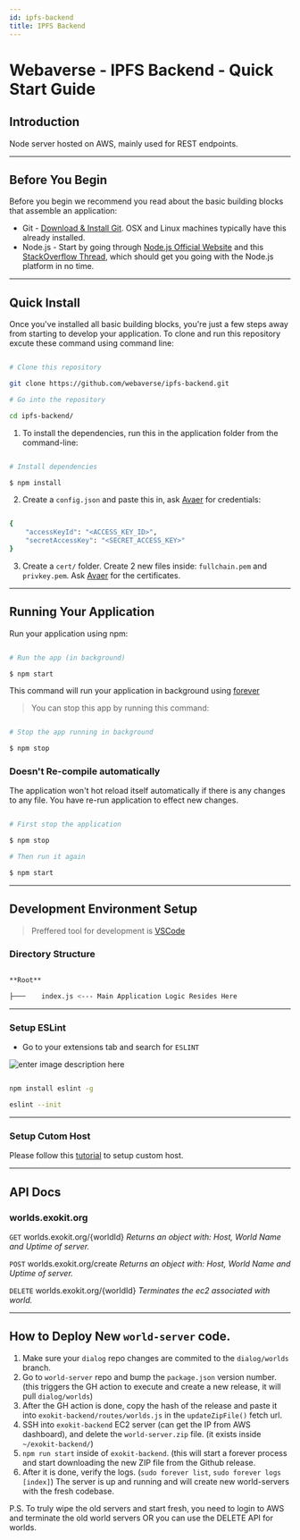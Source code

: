 ```yaml
---
id: ipfs-backend
title: IPFS Backend
---
```


# Webaverse - IPFS Backend - Quick Start Guide

## Introduction

Node server hosted on AWS, mainly used for REST endpoints.

---

 ## Before You Begin
 
Before you begin we recommend you read about the basic building blocks that assemble an application:
* Git - [Download & Install Git](https://git-scm.com/downloads). OSX and Linux machines typically have this already installed.
* Node.js - Start by going through [Node.js Official Website](http://nodejs.org/) and this [StackOverflow Thread](http://stackoverflow.com/questions/2353818/how-do-i-get-started-with-node-js), which should get you going with the Node.js platform in no time.

---

## Quick Install

Once you've installed all basic building blocks, you're just a few steps away from starting to develop your application. To clone and run this repository excute these command using command line:


```bash

# Clone this repository

git clone https://github.com/webaverse/ipfs-backend.git

# Go into the repository

cd ipfs-backend/

```
1. To install the dependencies, run this in the application folder from the command-line:
```bash

# Install dependencies

$ npm install

```
2. Create a  `config.json`  and paste this in, ask [Avaer](https://github.com/avaer) for credentials:

```bash

{
    "accessKeyId": "<ACCESS_KEY_ID>",
    "secretAccessKey": "<SECRET_ACCESS_KEY>"
}

```
3.  Create a  `cert/`  folder. Create 2 new files inside:  `fullchain.pem`  and  `privkey.pem`. Ask [Avaer](https://github.com/avaer) for the certificates.

---

## Running Your Application


Run your application using npm:

```bash

# Run the app (in background)

$ npm start

```
This command will run your application in background using [forever](https://www.npmjs.com/package/forever)

>You can stop this app by running this command:
```bash

# Stop the app running in background

$ npm stop

```

### Doesn't Re-compile automatically

The application won't hot reload itself automatically if there is any changes to any file. You have re-run application to effect new changes.

```bash

# First stop the application

$ npm stop

# Then run it again

$ npm start

```
---

## Development Environment Setup

  
> Preffered tool for development is [VSCode](https://code.visualstudio.com/download)
  
### Directory Structure

```bash

**Root**

├───	index.js <--- Main Application Logic Resides Here

```
---
### Setup ESLint


* Go to your extensions tab and search for `ESLINT`
  
![enter image description here](https://res.cloudinary.com/practicaldev/image/fetch/s--gWL807Xl--/c_limit,f_auto,fl_progressive,q_auto,w_880/https://thepracticaldev.s3.amazonaws.com/i/9rmkgbk7nio6ravjm0rx.PNG)

```bash

npm install eslint -g

eslint --init

```
---
### Setup Cutom Host

Please follow this [tutorial](https://github.com/abeersaqib/webaverse-docs/blob/main/setup-custom-host.md) to setup custom host.

---


## API Docs

### worlds.exokit.org

`GET` worlds.exokit.org/{worldId}
*Returns an object with: Host, World Name and Uptime of server.*

`POST` worlds.exokit.org/create
*Returns an object with: Host, World Name and Uptime of server.*

`DELETE` worlds.exokit.org/{worldId}
*Terminates the ec2 associated with world.*

---

## How to Deploy New `world-server` code.

1. Make sure your `dialog` repo changes are commited to the `dialog/worlds` branch.
2. Go to `world-server` repo and bump the `package.json` version number. (this triggers the GH action to execute and create a new release, it will pull `dialog/worlds`)
3. After the GH action is done, copy the hash of the release and paste it into `exokit-backend/routes/worlds.js` in the `updateZipFile()` fetch url.
4. SSH into `exokit-backend` EC2 server (can get the IP from AWS dashboard), and delete the `world-server.zip` file. (it exists inside `~/exokit-backend/`)
5. `npm run start` inside of `exokit-backend`. (this will start a forever process and start downloading the new ZIP file from the Github release.
6. After it is done, verify the logs. (`sudo forever list`, `sudo forever logs [index]`) The server is up and running and will create new world-servers with the fresh codebase.

P.S. To truly wipe the old servers and start fresh, you need to login to AWS and terminate the old world servers OR you can use the DELETE API for worlds.